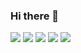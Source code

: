 ### Hi there 👋

<!--
**thanhdatnv2712/thanhdatnv2712** is a ✨ _special_ ✨ repository because its `README.md` (this file) appears on your GitHub profile.

Here are some ideas to get you started:

- 🔭 I’m currently working on ...
- 🌱 I’m currently learning ...
- 👯 I’m looking to collaborate on ...
- 🤔 I’m looking for help with ...
- 💬 Ask me about ...
- 📫 How to reach me: ...
- 😄 Pronouns: ...
- ⚡ Fun fact: ...
-->
![](https://github-profile-summary-cards.vercel.app/api/cards/profile-details?username=thanhdatnv2712&theme=vue)
![](https://github-profile-summary-cards.vercel.app/api/cards/repos-per-language?username=thanhdatnv2712&theme=vue)
![](https://github-profile-summary-cards.vercel.app/api/cards/most-commit-language?username=thanhdatnv2712&theme=vue)
![](https://github-profile-summary-cards.vercel.app/api/cards/stats?username=thanhdatnv2712&theme=vue)
![](https://github-profile-summary-cards.vercel.app/api/cards/productive-time?username=thanhdatnv2712&theme=vue)

